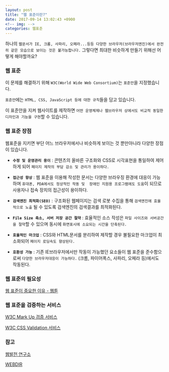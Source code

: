 ```yaml
---
layout: post
title: "웹 표준이란?"
date: 2017-09-14 13:02:43 +0900
<!-- img: -->
categories: 웹표준
---
```

하나의 `웹문서가 IE, 크롬, 사파리, 오페라...등등 다양한 브라우저(브라우저엔진)에서 완전히 같은 모습으로 보이는 것은 불가능합니다.` 그렇다면 최대한 비슷하게 만들기 위해선 어떻게 해야할까요?

### 웹 표준
이 문제를 해결하기 위해 `W3C(World Wide Web Consortium)`는 `표준안`을 지정했습니다. 

`표준안`에는 `HTML, CSS, JavaScript 등에 대한 규칙`들을 담고 있습니다. 

이 표준안을 지켜 웹사이트를 제작하면 `어떤 운영체제나 웹브라우저 상에서도 비교적 동일한 디자인과 기능을 구현`할 수 있습니다.

### 웹 표준 장점
웹표준을 지키면 부단 어느 브라우저에서나 비슷하게 보이는 것 뿐만아니라 다양한 장점이 있습니다.

- **`수정 및 운영관리 용이`** : 
콘텐츠의 올바른 구조화와 CSS로 시각표현을 통일하여 제어하게 되어 `페이지 제작의 부담 감소 및 관리가 용이하다.`

- **`접근성 향상`** :
웹 표준을 이용해 작성한 문서는 다양한 브라우징 환경에 대응이 가능하며 `휴대폰, PDA에서도 정상적인 작동 및 
장애인 지원용 프로그램에도 도움`이 되므로 사용자나 접속 장치의 접근성이 용이하다.

- **`검색엔진 최적화(SEO)`** :
구조화된 웹페이지는 검색 로봇 수집을 통해 `검색엔진에 효율적으로 노출` 될 수 있도록 검색엔진의 검색결과를 최적화된다.

- **`File Size 축소, 서버 저장 공간 절약`** :
효율적인 소스 작성은 `파일 사이즈와 서버공간을 절약`할 수 있으며 동시에 `화면표시에 소요되는 시간을 단축된다.`

- **`효율적인 마크업`** :
CSS와 HTML문서를 분리하여 제작할 경우 불필요한 마크업이 최소화되어 `페이지 로딩속도 향상된다.`

- **`호환성 가능`** :
기존 IE브라우저에서만 작동이 가능했던 요소들이 웹 표준을 준수함으로써 `다양한 브라우저대응이 가능하다.`
(크롬, 파이어폭스, 사파리, 오페라 등)에서도 작동된다.

### 웹 표준의 필요성
[웹 표준이 중요한 이유 - 웹툰](http://www.thisisgame.com/webzine/nboard/213/?n=56672)

### 웹 표준을 검증하는 서비스
[W3C Mark Up 검증 서비스](http://validator.kldp.org/)

[W3C CSS Validation 서비스](http://jigsaw.w3.org/css-validator/)

### 참고
[웹발전 연구소](http://www.smartebiz.kr/new/subpage02_02.html)

[WEBDIR](http://webdir.tistory.com/34 )